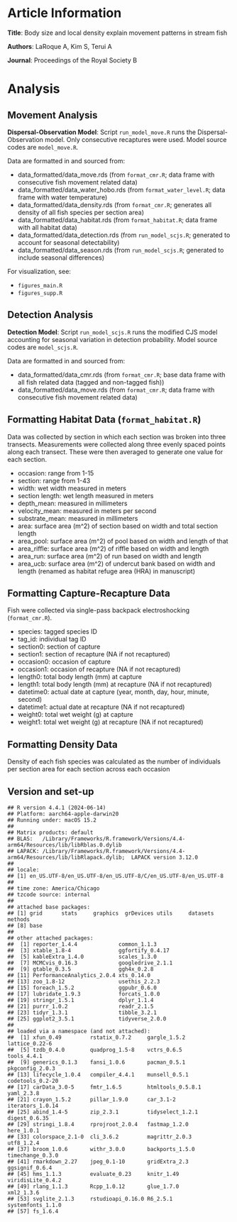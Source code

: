# Article Information

**Title**: Body size and local density explain movement patterns in
stream fish

**Authors**: LaRoque A, Kim S, Terui A

**Journal**: Proceedings of the Royal Society B

# Analysis

## Movement Analysis

**Dispersal-Observation Model**: Script `run_model_move.R` runs the
Dispersal-Observation model. Only consecutive recaptures were used.
Model source codes are `model_move.R`.

Data are formatted in and sourced from:

- data_formatted/data_move.rds (from `format_cmr.R`; data frame with
  consecutive fish movement related data)
- data_formatted/data_water_hobo.rds (from `format_water_level.R`; data
  frame with water temperature)
- data_formatted/data_density.rds (from `format_cmr.R`; generates all
  density of all fish species per section area)
- data_formatted/data_habitat.rds (from `format_habitat.R`; data frame
  with all habitat data)
- data_formatted/data_detection.rds (from `run_model_scjs.R`; generated
  to account for seasonal detectability)
- data_formatted/data_season.rds (from `run_model_scjs.R`; generated to
  include seasonal differences)

For visualization, see:

- `figures_main.R`
- `figures_supp.R`

## Detection Analysis

**Detection Model**: Script `run_model_scjs.R` runs the modified CJS
model accounting for seasonal variation in detection probability. Model
source codes are `model_scjs.R`.

Data are formatted in and sourced from:

- data_formatted/data_cmr.rds (from `format_cmr.R`; base data frame with
  all fish related data (tagged and non-tagged fish))
- data_formatted/data_move.rds (from `format_cmr.R`; data frame with
  consecutive fish movement related data)

## Formatting Habitat Data (`format_habitat.R`)

Data was collected by section in which each section was broken into
three transects. Measurements were collected along three evenly spaced
points along each transect. These were then averaged to generate one
value for each section.

- occasion: range from 1-15
- section: range from 1-43
- width: wet width measured in meters
- section length: wet length measured in meters
- depth_mean: measured in millimeters
- velocity_mean: measured in meters per second
- substrate_mean: measured in millimeters
- area: surface area (m^2) of section based on width and total section
  length
- area_pool: surface area (m^2) of pool based on width and length of
  that
- area_riffle: surface area (m^2) of riffle based on width and length
- area_run: surface area (m^2) of run based on width and length
- area_ucb: surface area (m^2) of undercut bank based on width and
  length (renamed as habitat refuge area (HRA) in manuscript)

## Formatting Capture-Recapture Data

Fish were collected via single-pass backpack electroshocking
(`format_cmr.R`).

- species: tagged species ID
- tag_id: individual tag ID
- section0: section of capture
- section1: section of recapture (NA if not recaptured)
- occasion0: occasion of capture
- occasion1: occasion of recapture (NA if not recaptured)
- length0: total body length (mm) at capture
- length1: total body length (mm) at recapture (NA if not recaptured)
- datetime0: actual date at capture (year, month, day, hour, minute,
  second)
- datetime1: actual date at recapture (NA if not recaptured)
- weight0: total wet weight (g) at capture
- weight1: total wet weight (g) at recapture (NA if not recaptured)

## Formatting Density Data

Density of each fish species was calculated as the number of individuals
per section area for each section across each occasion

## Version and set-up

    ## R version 4.4.1 (2024-06-14)
    ## Platform: aarch64-apple-darwin20
    ## Running under: macOS 15.2
    ## 
    ## Matrix products: default
    ## BLAS:   /Library/Frameworks/R.framework/Versions/4.4-arm64/Resources/lib/libRblas.0.dylib 
    ## LAPACK: /Library/Frameworks/R.framework/Versions/4.4-arm64/Resources/lib/libRlapack.dylib;  LAPACK version 3.12.0
    ## 
    ## locale:
    ## [1] en_US.UTF-8/en_US.UTF-8/en_US.UTF-8/C/en_US.UTF-8/en_US.UTF-8
    ## 
    ## time zone: America/Chicago
    ## tzcode source: internal
    ## 
    ## attached base packages:
    ## [1] grid      stats     graphics  grDevices utils     datasets  methods  
    ## [8] base     
    ## 
    ## other attached packages:
    ##  [1] reporter_1.4.4             common_1.1.3              
    ##  [3] xtable_1.8-4               ggfortify_0.4.17          
    ##  [5] kableExtra_1.4.0           scales_1.3.0              
    ##  [7] MCMCvis_0.16.3             googledrive_2.1.1         
    ##  [9] gtable_0.3.5               ggh4x_0.2.8               
    ## [11] PerformanceAnalytics_2.0.4 xts_0.14.0                
    ## [13] zoo_1.8-12                 usethis_2.2.3             
    ## [15] foreach_1.5.2              ggpubr_0.6.0              
    ## [17] lubridate_1.9.3            forcats_1.0.0             
    ## [19] stringr_1.5.1              dplyr_1.1.4               
    ## [21] purrr_1.0.2                readr_2.1.5               
    ## [23] tidyr_1.3.1                tibble_3.2.1              
    ## [25] ggplot2_3.5.1              tidyverse_2.0.0           
    ## 
    ## loaded via a namespace (and not attached):
    ##  [1] xfun_0.49         rstatix_0.7.2     gargle_1.5.2      lattice_0.22-6   
    ##  [5] tzdb_0.4.0        quadprog_1.5-8    vctrs_0.6.5       tools_4.4.1      
    ##  [9] generics_0.1.3    fansi_1.0.6       pacman_0.5.1      pkgconfig_2.0.3  
    ## [13] lifecycle_1.0.4   compiler_4.4.1    munsell_0.5.1     codetools_0.2-20 
    ## [17] carData_3.0-5     fmtr_1.6.5        htmltools_0.5.8.1 yaml_2.3.8       
    ## [21] crayon_1.5.2      pillar_1.9.0      car_3.1-2         iterators_1.0.14 
    ## [25] abind_1.4-5       zip_2.3.1         tidyselect_1.2.1  digest_0.6.35    
    ## [29] stringi_1.8.4     rprojroot_2.0.4   fastmap_1.2.0     here_1.0.1       
    ## [33] colorspace_2.1-0  cli_3.6.2         magrittr_2.0.3    utf8_1.2.4       
    ## [37] broom_1.0.6       withr_3.0.0       backports_1.5.0   timechange_0.3.0 
    ## [41] rmarkdown_2.27    jpeg_0.1-10       gridExtra_2.3     ggsignif_0.6.4   
    ## [45] hms_1.1.3         evaluate_0.23     knitr_1.49        viridisLite_0.4.2
    ## [49] rlang_1.1.3       Rcpp_1.0.12       glue_1.7.0        xml2_1.3.6       
    ## [53] svglite_2.1.3     rstudioapi_0.16.0 R6_2.5.1          systemfonts_1.1.0
    ## [57] fs_1.6.4
